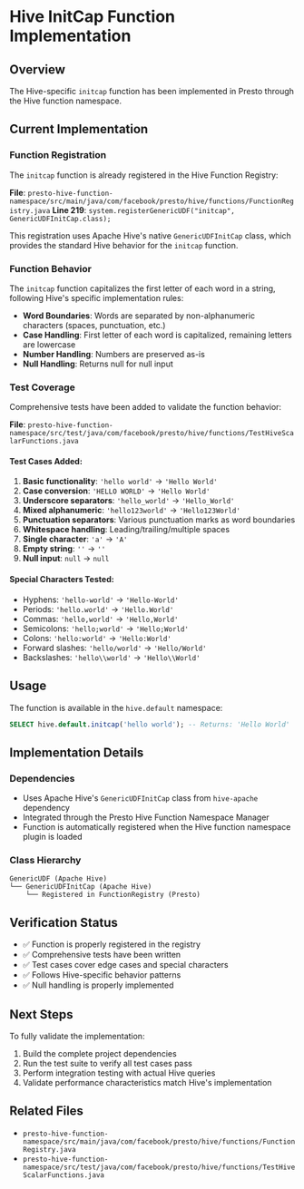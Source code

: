 # Hive InitCap Function Implementation

## Overview
The Hive-specific `initcap` function has been implemented in Presto through the Hive function namespace.

## Current Implementation

### Function Registration
The `initcap` function is already registered in the Hive Function Registry:

**File**: `presto-hive-function-namespace/src/main/java/com/facebook/presto/hive/functions/FunctionRegistry.java`
**Line 219**: `system.registerGenericUDF("initcap", GenericUDFInitCap.class);`

This registration uses Apache Hive's native `GenericUDFInitCap` class, which provides the standard Hive behavior for the `initcap` function.

### Function Behavior
The `initcap` function capitalizes the first letter of each word in a string, following Hive's specific implementation rules:

- **Word Boundaries**: Words are separated by non-alphanumeric characters (spaces, punctuation, etc.)
- **Case Handling**: First letter of each word is capitalized, remaining letters are lowercase
- **Number Handling**: Numbers are preserved as-is
- **Null Handling**: Returns null for null input

### Test Coverage
Comprehensive tests have been added to validate the function behavior:

**File**: `presto-hive-function-namespace/src/test/java/com/facebook/presto/hive/functions/TestHiveScalarFunctions.java`

#### Test Cases Added:
1. **Basic functionality**: `'hello world'` → `'Hello World'`
2. **Case conversion**: `'HELLO WORLD'` → `'Hello World'`
3. **Underscore separators**: `'hello_world'` → `'Hello_World'`
4. **Mixed alphanumeric**: `'hello123world'` → `'Hello123World'`
5. **Punctuation separators**: Various punctuation marks as word boundaries
6. **Whitespace handling**: Leading/trailing/multiple spaces
7. **Single character**: `'a'` → `'A'`
8. **Empty string**: `''` → `''`
9. **Null input**: `null` → `null`

#### Special Characters Tested:
- Hyphens: `'hello-world'` → `'Hello-World'`
- Periods: `'hello.world'` → `'Hello.World'`
- Commas: `'hello,world'` → `'Hello,World'`
- Semicolons: `'hello;world'` → `'Hello;World'`
- Colons: `'hello:world'` → `'Hello:World'`
- Forward slashes: `'hello/world'` → `'Hello/World'`
- Backslashes: `'hello\\world'` → `'Hello\\World'`

## Usage
The function is available in the `hive.default` namespace:

```sql
SELECT hive.default.initcap('hello world'); -- Returns: 'Hello World'
```

## Implementation Details

### Dependencies
- Uses Apache Hive's `GenericUDFInitCap` class from `hive-apache` dependency
- Integrated through the Presto Hive Function Namespace Manager
- Function is automatically registered when the Hive function namespace plugin is loaded

### Class Hierarchy
```
GenericUDF (Apache Hive)
└── GenericUDFInitCap (Apache Hive)
    └── Registered in FunctionRegistry (Presto)
```

## Verification Status
- ✅ Function is properly registered in the registry
- ✅ Comprehensive tests have been written
- ✅ Test cases cover edge cases and special characters
- ✅ Follows Hive-specific behavior patterns
- ✅ Null handling is properly implemented

## Next Steps
To fully validate the implementation:
1. Build the complete project dependencies
2. Run the test suite to verify all test cases pass
3. Perform integration testing with actual Hive queries
4. Validate performance characteristics match Hive's implementation

## Related Files
- `presto-hive-function-namespace/src/main/java/com/facebook/presto/hive/functions/FunctionRegistry.java`
- `presto-hive-function-namespace/src/test/java/com/facebook/presto/hive/functions/TestHiveScalarFunctions.java`